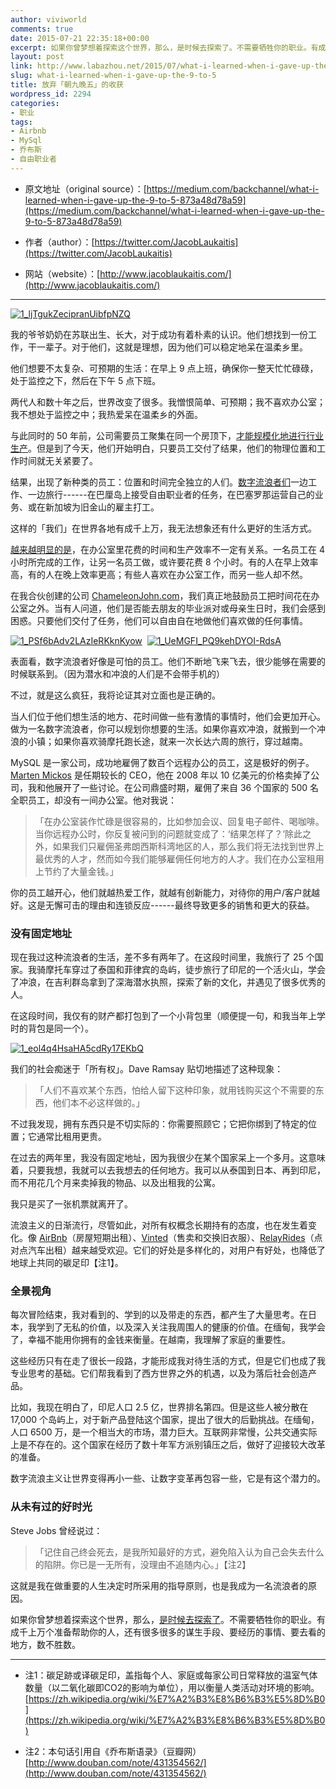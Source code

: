 ```yaml
---
author: viviworld
comments: true
date: 2015-07-21 22:35:18+00:00
excerpt: 如果你曾梦想着探索这个世界，那么，是时候去探索了。不需要牺牲你的职业。有成千上万个准备帮助你的人，还有很多很多的谋生手段、要经历的事情、要去看的地方，数不胜数。
layout: post
link: http://www.labazhou.net/2015/07/what-i-learned-when-i-gave-up-the-9-to-5/
slug: what-i-learned-when-i-gave-up-the-9-to-5
title: 放弃「朝九晚五」的收获
wordpress_id: 2294
categories:
- 职业
tags:
- Airbnb
- MySql
- 乔布斯
- 自由职业者
---
```



	
  * 原文地址（original source）：[https://medium.com/backchannel/what-i-learned-when-i-gave-up-the-9-to-5-873a48d78a59](https://medium.com/backchannel/what-i-learned-when-i-gave-up-the-9-to-5-873a48d78a59)

	
  * 作者（author）：[https://twitter.com/JacobLaukaitis](https://twitter.com/JacobLaukaitis)

	
  * 网站（website）：[http://www.jacoblaukaitis.com/](http://www.jacoblaukaitis.com/)





* * *



[![1_ljTgukZecipranUibfpNZQ](http://www.labazhou.net/wp-content/uploads/2015/07/1_ljTgukZecipranUibfpNZQ-600x337.jpg)](http://www.labazhou.net/wp-content/uploads/2015/07/1_ljTgukZecipranUibfpNZQ.jpg)

我的爷爷奶奶在苏联出生、长大，对于成功有着朴素的认识。他们想找到一份工作，干一辈子。对于他们，这就是理想，因为他们可以稳定地呆在温柔乡里。

他们想要不太复杂、可预期的生活：在早上 9 点上班，确保你一整天忙忙碌碌，处于监控之下，然后在下午 5 点下班。

两代人和数十年之后，世界改变了很多。我憎恨简单、可预期；我不喜欢办公室；我不想处于监控之中；我热爱呆在温柔乡的外面。

与此同时的 50 年前，公司需要员工聚集在同一个房顶下，[才能规模化地进行行业生产](https://medium.com/backchannel/the-full-time-job-is-dead-b9528bda1c87)。但是到了今天，他们开始明白，只要员工交付了结果，他们的物理位置和工作时间就无关紧要了。

结果，出现了新种类的员工：位置和时间完全独立的人们。[数字流浪者们](https://en.wikipedia.org/wiki/Digital_nomad)一边工作、一边旅行------在巴厘岛上接受自由职业者的任务，在巴塞罗那运营自己的业务、或在新加坡为旧金山的雇主打工。

这样的「我们」在世界各地有成千上万，我无法想象还有什么更好的生活方式。

[越来越明显的是](https://hbr.org/2014/01/to-raise-productivity-let-more-employees-work-from-home)，在办公室里花费的时间和生产效率不一定有关系。一名员工在 4 小时所完成的工作，让另一名员工做，或许要花费 8 个小时。有的人在早上效率高，有的人在晚上效率更高；有些人喜欢在办公室工作，而另一些人却不然。

在我合伙创建的公司 [ChameleonJohn.com](http://www.chameleonjohn.com/)，我们真正地鼓励员工把时间花在办公室之外。当有人问道，他们是否能去朋友的毕业派对或母亲生日时，我们会感到困惑。只要他们交付了任务，他们可以自由自在地做他们喜欢做的任何事情。

[![1_PSf6bAdv2LAzIeRKknKyow](http://www.labazhou.net/wp-content/uploads/2015/07/1_PSf6bAdv2LAzIeRKknKyow-451x600.jpg)](http://www.labazhou.net/wp-content/uploads/2015/07/1_PSf6bAdv2LAzIeRKknKyow.jpg)  [![1_UeMGFI_PQ9kehDYOI-RdsA](http://www.labazhou.net/wp-content/uploads/2015/07/1_UeMGFI_PQ9kehDYOI-RdsA-338x600.jpg)](http://www.labazhou.net/wp-content/uploads/2015/07/1_UeMGFI_PQ9kehDYOI-RdsA.jpg)

表面看，数字流浪者好像是可怕的员工。他们不断地飞来飞去，很少能够在需要的时候联系到。（因为潜水和冲浪的人们是不会带手机的）

不过，就是这么疯狂，我将论证其对立面也是正确的。

当人们位于他们想生活的地方、花时间做一些有激情的事情时，他们会更加开心。做为一名数字流浪者，你可以规划你想要的生活。如果你喜欢冲浪，就搬到一个冲浪的小镇；如果你喜欢骑摩托跑长途，就来一次长达六周的旅行，穿过越南。

MySQL 是一家公司，成功地雇佣了数百个远程办公的员工，这是极好的例子。[Marten Mickos](https://en.wikipedia.org/wiki/M%C3%A5rten_Mickos) 是任期较长的 CEO，他在 2008 年以 10 亿美元的价格卖掉了公司，我和他展开了一些讨论。在公司鼎盛时期，雇佣了来自 36 个国家的 500 名全职员工，却没有一间办公室。他对我说：


<blockquote>「在办公室装作忙碌是很容易的，比如参加会议、回复电子邮件、喝咖啡。当你远程办公时，你反复被问到的问题就变成了：‘结果怎样了？’除此之外，如果我们只雇佣圣弗朗西斯科湾地区的人，那么我们将无法找到世界上最优秀的人才，然而如今我们能够雇佣任何地方的人才。我们在办公室租用上节约了大量金钱。」</blockquote>


你的员工越开心，他们就越热爱工作，就越有创新能力，对待你的用户/客户就越好。这是无懈可击的理由和连锁反应------最终导致更多的销售和更大的获益。


### 没有固定地址


现在我过这种流浪者的生活，差不多有两年了。在这段时间里，我旅行了 25 个国家。我骑摩托车穿过了泰国和菲律宾的岛屿，徒步旅行了印尼的一个活火山，学会了冲浪，在吉利群岛拿到了深海潜水执照，探索了新的文化，并遇见了很多优秀的人。

在这段时间，我仅有的财产都打包到了一个小背包里（顺便提一句，和我当年上学时的背包是同一个）。

[![1_eol4q4HsaHA5cdRy17EKbQ](http://www.labazhou.net/wp-content/uploads/2015/07/1_eol4q4HsaHA5cdRy17EKbQ-600x469.jpg)](http://www.labazhou.net/wp-content/uploads/2015/07/1_eol4q4HsaHA5cdRy17EKbQ.jpg)

我们的社会痴迷于「所有权」。Dave Ramsay 贴切地描述了这种现象：


<blockquote>「人们不喜欢某个东西，怕给人留下这种印象，就用钱购买这个不需要的东西，他们本不必这样做的。」</blockquote>


不过我发现，拥有东西只是不切实际的：你需要照顾它；它把你绑到了特定的位置；它通常比租用更贵。

在过去的两年里，我没有固定地址，因为我很少在某个国家呆上一个多月。这意味着，只要我想，我就可以去我想去的任何地方。我可以从泰国到日本、再到印尼，而不用花几个月来卖掉我的物品、以及出租我的公寓。

我只是买了一张机票就离开了。

流浪主义的日渐流行，尽管如此，对所有权概念长期持有的态度，也在发生着变化。像 [AirBnb](http://airbnb.com/)（房屋短期出租）、[Vinted](http://vinted.com/)（售卖和交换旧衣服）、[RelayRides](https://relayrides.com/)（点对点汽车出租）越来越受欢迎。它们的好处是多样化的，对用户有好处，也降低了地球上共同的碳足印【注1】。


### 全景视角


每次冒险结束，我对看到的、学到的以及带走的东西，都产生了大量思考。在日本，我学到了无私的价值，以及深入关注我周围人的健康的价值。在缅甸，我学会了，幸福不能用你拥有的金钱来衡量。在越南，我理解了家庭的重要性。

这些经历只有在走了很长一段路，才能形成我对待生活的方式，但是它们也成了我专业思考的基础。它们帮我看到了西方世界之外的机遇，以及为落后社会创造产品。

比如，我现在明白了，印尼人口 2.5 亿，世界排名第四。但是这些人被分散在 17,000 个岛屿上，对于新产品登陆这个国家，提出了很大的后勤挑战。在缅甸，人口 6500 万，是一个相当大的市场，潜力巨大。互联网非常慢，公共交通实际上是不存在的。这个国家在经历了数十年军方派别镇压之后，做好了迎接较大改革的准备。

数字流浪主义让世界变得再小一些、让数字变革再包容一些，它是有这个潜力的。


### 从未有过的好时光


Steve Jobs 曾经说过：


<blockquote>「记住自己终会死去，是我所知最好的方式，避免陷入认为自己会失去什么的陷阱。你已是一无所有，没理由不追随内心。」【注2】</blockquote>


这就是我在做重要的人生决定时所采用的指导原则，也是我成为一名流浪者的原因。

如果你曾梦想着探索这个世界，那么，[是时候去探索了](http://www.labazhou.net/2015/03/why-i-started-giveliveexplore-reflection-past-2-years/)。不需要牺牲你的职业。有成千上万个准备帮助你的人，还有很多很多的谋生手段、要经历的事情、要去看的地方，数不胜数。



* * *






	
  * 注1：碳足跡或译碳足印，盖指每个人、家庭或每家公司日常释放的温室气体数量（以二氧化碳即CO2的影响为单位），用以衡量人类活动对环境的影响。[https://zh.wikipedia.org/wiki/%E7%A2%B3%E8%B6%B3%E5%8D%B0](https://zh.wikipedia.org/wiki/%E7%A2%B3%E8%B6%B3%E5%8D%B0)

	
  * 注2：本句话引用自《乔布斯语录》（豆瓣网）[http://www.douban.com/note/431354562/](http://www.douban.com/note/431354562/)


